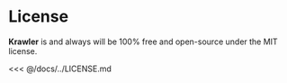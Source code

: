# License

**Krawler** is and always will be 100% free and open-source under the MIT license.

<<< @/docs/../LICENSE.md